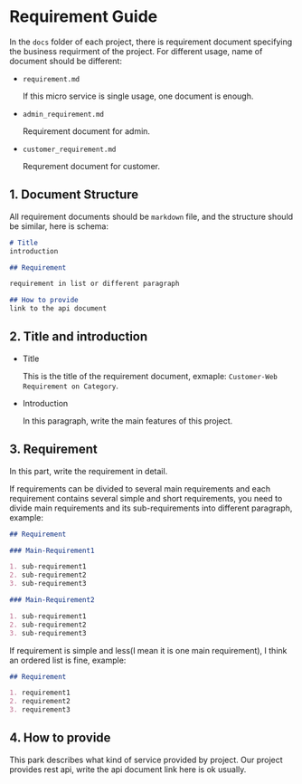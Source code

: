 # Requirement Guide

In the `docs` folder of each project, there is requirement document specifying the business requirment of the project.
For different usage, name of document should be different:

* `requirement.md`

   If this micro service is single usage, one document is enough.

* `admin_requirement.md`

  Requirement document for admin.

* `customer_requirement.md`

  Requrement document for customer.

## 1. Document Structure

All requirement documents should be `markdown` file, and the structure should be similar, here is schema:

```markdown
# Title
introduction

## Requirement

requirement in list or different paragraph

## How to provide
link to the api document
```

## 2. Title and introduction

* Title

  This is the title of the requirement document, exmaple: `Customer-Web Requirement on Category`.

* Introduction

  In this paragraph, write the main features of this project.

## 3. Requirement

In this part, write the requirement in detail.

If requirements can be divided to several main requirements and each requirement contains several simple and short requirements,
you need to divide main requirements and its sub-requirements into different paragraph, example:

```markdown
## Requirement

### Main-Requirement1

1. sub-requirement1
2. sub-requirement2
3. sub-requirement3

### Main-Requirement2

1. sub-requirement1
2. sub-requirement2
3. sub-requirement3
```

If requirement is simple and less(I mean it is one main requirement), I think an ordered list is fine, example:

```markdown
## Requirement

1. requirement1
2. requirement2
3. requirement3
```

## 4. How to provide

This park describes what kind of service provided by project.
Our project provides rest api, write the api document link here is ok usually.